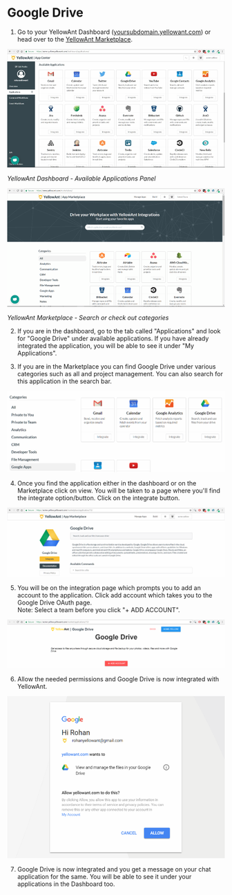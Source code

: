 # Google Drive

1. Go to your YellowAnt Dashboard \([yoursubdomain.yellowant.com](https://github.com/yellowanthq/yellowant-help-center/tree/bdad19066023aa6a8b667a1d6f05b72945b49759/yoursubdomain.yellowant.com)\) or head over to the [YellowAnt Marketplace](https://www.yellowant.com/marketplace). 

![](../../.gitbook/assets/image%20%2846%29.png)

_YellowAnt Dashboard - Available Applications Panel_

![](../../.gitbook/assets/image%20%28199%29.png)

_YellowAnt Marketplace - Search or check out categories_

2. If you are in the dashboard, go to the tab called "Applications" and look for "Google Drive" under available applications. If you have already integrated the application, you will be able to see it under "My Applications".

3. If you are in the Marketplace you can find Google Drive under various categories such as all and project management. You can also search for this application in the search bar.  


![](../../.gitbook/assets/image%20%28120%29.png)

4. Once you find the application either in the dashboard or on the Marketplace click on view. You will be taken to a page where you'll find the integrate option/button. Click on the integrate button.  


![](../../.gitbook/assets/image%20%28110%29.png)

5. You will be on the integration page which prompts you to add an account to the application. Click add account which takes you to the Google Drive OAuth page.  
Note: Select a team before you click "+ ADD ACCOUNT".  


![](../../.gitbook/assets/image%20%28127%29.png)

6. Allow the needed permissions and Google Drive is now integrated with YellowAnt.  


![](../../.gitbook/assets/image%20%28264%29.png)

7. Google Drive is now integrated and you get a message on your chat application for the same. You will be able to see it under your applications in the Dashboard too.

